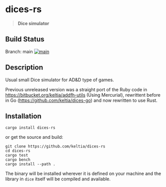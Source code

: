 # dices-rs

> **Dice simulator**

## Build Status

Branch: main  [![main](https://github.com/keltia/dices-rs/actions/workflows/rust.yml/badge.svg)](https://github.com/keltia/dices-rs/actions/workflows/rust.yml)

## Description

Usual small Dice simulator for AD&D type of games.

Previous unreleased version was a straight port of the Ruby code in https://bitbucket.org/keltia/addfh-utils (Using Mercurial),
rewrittent before in Go (https://github.com/keltia/dices-go) and now rewritten to use Rust.

## Installation

    cargo install dices-rs

or get the source and build:

    git clone https://github.com/keltia/dices-rs
    cd dices-rs
    cargo test
    cargo bench
    cargo install --path .

The binary will be installed wherever it is defined on your machine and the library in `dice` itself will be compiled and available.

